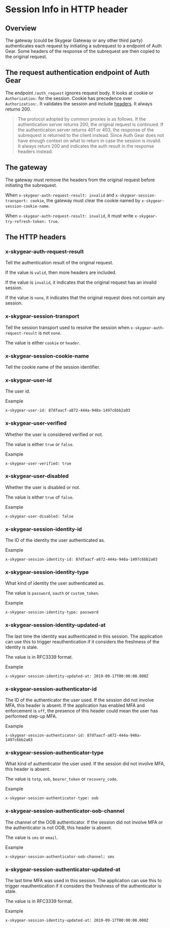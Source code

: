 # Session Info in HTTP header

## Overview

The gateway (could be Skygear Gateway or any other third party) authenticates each request by initiating a subrequest to a endpoint of Auth Gear. Some headers of the response of the subrequest are then copied to the original request.

## The request authentication endpoint of Auth Gear

The endpoint `/auth_request` ignores request body. It looks at cookie or `Authorization:` for the session. Cookie has precedence over `Authorization:`. It validates the session and include [headers](the-http-headers). It always returns 200.

> The protocol adopted by common proxies is as follows. If the authentication server returns 200, the original request is continued. If the authentication server returns 401 or 403, the response of the subrequest is returned to the client instead. Since Auth Gear does not have enough context on what to return in case the session is invalid. It always return 200 and indicates the auth result in the response headers instead.

## The gateway

The gateway must remove the headers from the original request before initiating the subrequest.

When `x-skygear-auth-request-result: invalid` and `x-skygear-session-transport: cookie`, the gateway must clear the cookie named by `x-skygear-session-cookie-name`.

When `x-skygear-auth-request-result: invalid`, it must write `x-skygear-try-refresh-token: true`.

## The HTTP headers

### x-skygear-auth-request-result

Tell the authentication result of the original request.

If the value is `valid`, then more headers are included.

If the value is `invalid`, it indicates that the original request has an invalid session.

If the value is `none`, it indicates that the original request does not contain any session.

### x-skygear-session-transport

Tell the session transport used to resolve the session when `x-skygear-auth-request-result` is not `none`.

The value is either `cookie` or `header`.

### x-skygear-session-cookie-name

Tell the cookie name of the session identifier.

### x-skygear-user-id

The user id.

Example

```
x-skygear-user-id: 87dfaacf-a872-444a-948a-1497c6bb2a03
```

### x-skygear-user-verified

Whether the user is considered verified or not.

The value is either `true` or `false`.

Example

```
x-skygear-user-verified: true
```

### x-skygear-user-disabled

Whether the user is disabled or not.

The value is either `true` of `false`.

Example

```
x-skygear-user-disabled: false
```

### x-skygear-session-identity-id

The ID of the identity the user authenticated as.

Example

```
x-skygear-session-identity-id: 87dfaacf-a872-444a-948a-1497c6bb2a03
```

### x-skygear-session-identity-type

What kind of identity the user authenticated as.

The value is `password`, `oauth` or `custom_token`.

Example

```
x-skygear-session-identity-type: password
```

### x-skygear-session-identity-updated-at

The last time the identity was authenticated in this session. The application can use this to trigger reauthentication if it considers the freshness of the identity is stale.

The value is in RFC3339 format.

Example

```
x-skygear-session-identity-updated-at: 2019-09-17T00:00:00.000Z
```

### x-skygear-session-authenticator-id

The ID of the authenticator the user used.
If the session did not involve MFA, this header is absent.
If the application has enabled MFA and enforcement is `off`, the presence of this header could mean the user has performed step-up MFA.

Example

```
x-skygear-session-authenticator-id: 87dfaacf-a872-444a-948a-1497c6bb2a03
```

### x-skygear-session-authenticator-type

What kind of authenticator the user used.
If the session did not involve MFA, this header is absent.

The value is `totp`, `oob`, `bearer_token` or `recovery_code`.

Example

```
x-skygear-session-authenticator-type: oob
```

### x-skygear-session-authenticator-oob-channel

The channel of the OOB authenticator.
If the session did not involve MFA or the authenticator is not OOB, this header is absent.

The value is `sms` or `email`.

Example

```
x-skygear-session-authenticator-oob-channel: sms
```

### x-skygear-session-authenticator-updated-at

The last time MFA was used in this session.
The application can use this to trigger reauthentication if it considers the freshness of the authenticator is stale.

The value is in RFC3339 format.

Example

```
x-skygear-session-identity-updated-at: 2019-09-17T00:00:00.000Z
```
